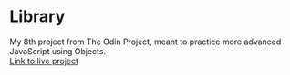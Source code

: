 # Library

My 8th project from The Odin Project, meant to practice more advanced JavaScript using Objects.  
[Link to live project](https://dtimput.github.io/Library/)
